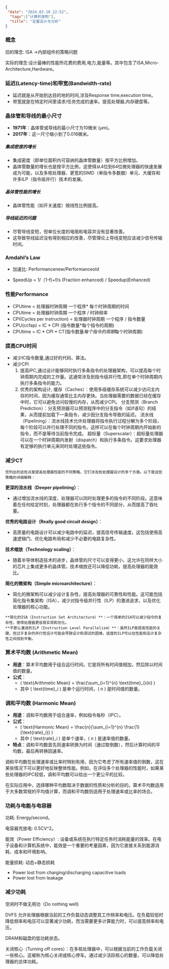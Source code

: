 
```json
{
 "date": "2024.03.10 22:52",
  "tags":["计算机架构"],
  "title": "定量设计与分析"
}
```


### 概念

旧的理念: ISA ->内部组件的策略问题

实际的理念:设计最棒的性能所花费的费用,电力,能量等。其中包含了ISA,Micro- Architecture,Hardware。


### 延迟(Latency-time)和带宽(Bandwidth-rate)
- 延迟就是从开始到达目的地的时间,涉及Response time,execution time。
- 带宽就是在特定时间里请求/任务完成的速率。提高处理器,内存硬盘等。







### 晶体管和导线的最小尺寸

- **1971年**：晶体管或导线的最小尺寸为10微米 (μm)。
- **2017年**：这一尺寸缩小到了0.016微米。

##### 集成密度的增长

- 集成密度（即单位面积内可容纳的晶体管数量）按平方比例增加。
- 晶体管数量的增长也是按平方比例，这使得从4位到64位微处理器的快速发展成为可能，以及多核处理器、更宽的SIMD（单指令多数据）单元、大缓存和许多ILP（指令级并行）技术的发展。

##### 晶体管性能的增长

- 晶体管性能（如开关速度）按线性比例提高。

##### 导线延迟的问题

- 尽管导线变短，但单位长度的电阻和电容并没有显著改善。
- 这导致导线延迟没有得到相应的改善，尽管理论上导线变短应该减少信号传输时间。



### Amdahl’s Law

- 加速比: Performancenew/Performanceold 

- SpeedUp = 1/（1-f)+f/s (Fraction enhanced) / Speedup(Enhanced)


### 性能Performance

- CPUtime = 处理器时钟周期 一个程序* 每个时钟周期的时间
- CPUtime = 处理器时钟周期 一个程序 / 时钟频率
- CPI(Cycles per instruction) =  处理器时钟周期 一个程序 / 指令数量
- CPU(ccfap) = IC * CPI (指令数量*每个指令的周期)
- CPUtime = IC * CPI * CT(指令数量*每个指令的周期*每个时钟周期)

### 提高CPU时间
- 减少IC指令数量,通过好的代码、算法。
- 减少CPI
    1. 提高IPC,通过设计能够同时执行多条指令的处理器架构，可以提高每个时钟周期内完成的工作量。这通常涉及到指令级并行性,即在单个时钟周期内执行多条指令的能力。
    2. 优秀的架构设计,
    缓存（Caches）：使用多级缓存系统可以减少访问主内存的时间，因为缓存通常比主内存更快。当处理器需要的数据已经在缓存中时，它可以避免访问较慢的内存，从而减少CPI。
    分支预测（Branch Prediction）：分支预测器可以预测程序中的分支指令（如if语句）的结果，从而提前加载下一条指令，减少因分支指令导致的延迟。
    流水线（Pipelining）：流水线技术允许处理器将指令执行过程分解为多个阶段，每个阶段可以并行处理不同的指令。这样可以在每个时钟周期内开始新的指令，而不是等待当前指令完成。
    超标量（Superscalar）：超标量处理器可以在一个时钟周期内发射（dispatch）和执行多条指令。这要求处理器有足够的执行单元来同时处理这些指令。

### 减少CT  
    您列出的这些点是提高处理器性能的不同策略，它们涉及到处理器设计的多个方面。以下是这些策略的详细解释：

   **更深的流水线（Deeper pipelining）**：
   - 通过增加流水线的深度，处理器可以同时处理更多的指令的不同阶段。这意味着在任何给定时刻，处理器都在执行多个指令的不同部分，从而提高了吞吐量。

   **优秀的电路设计（Really good circuit design）**：
   - 高质量的电路设计可以减少电路中的延迟，提高信号传输速度。这包括使用高速逻辑门、优化电路布局和减少不必要的电路复杂性。

   **技术缩放（Technology scaling）**：
   - 随着半导体制造技术的进步，晶体管的尺寸可以变得更小，这允许在同样大小的芯片上集成更多的晶体管。技术缩放还可以降低功耗，提高处理器的能效比。

   **简化的微架构（Simple microarchitecture）**：
   - 简化的微架构可以减少设计复杂性，提高处理器的可靠性和性能。这可能包括简化指令集架构（ISA），减少对指令级并行性（ILP）的激进追求，以及优化处理器的核心功能。

    **简化的ISA（Instruction Set Architecture）**：一个简单的ISA可以减少指令的复杂性，使得处理器更容易实现和优化。
    **不那么激进的ILP（Instruction Level Parallelism）**：虽然ILP是提高性能的关键，但过于复杂的并行性设计可能会导致设计和调试的困难。适度的ILP可以在性能和设计复杂性之间找到平衡。


### 算术平均数 (Arithmetic Mean)
- **用途**：算术平均数用于组合运行时间。它是将所有时间值相加，然后除以时间值的数量。
- **公式**：
  - \( \text{Arithmetic Mean} = \frac{\sum_{i=1}^{n} \text{time}_i}{n} \)
  - 其中 \( \text{time}_i \) 是单个运行时间，\( n \) 是时间值的数量。

### 调和平均数 (Harmonic Mean)
- **用途**：调和平均数用于组合速率，例如指令每秒（IPC）。
- **公式**：
  - \( \text{Harmonic Mean} = \frac{n}{\sum_{i=1}^{n} \frac{1}{\text{rate}_i}} \)
  - 其中 \( \text{rate}_i \) 是单个速率，\( n \) 是速率值的数量。
- **特点**：调和平均数首先将速率转换为时间（通过取倒数），然后计算时间的平均数，最后再转换回速率。

调和平均数在处理速率或比率时特别有用，因为它考虑了所有速率值的倒数，这在某些情况下可以更好地反映整体性能。例如，在评估多个处理器的性能时，如果某些处理器的IPC较低，调和平均数可以给出一个更公平的比较。

在实际应用中，选择哪种平均数取决于数据的性质和分析的目的。算术平均数适用于大多数常规的平均值计算，而调和平均数则适用于处理速率或比率的场合。



### 功耗与电能与电容器

功耗: Energy/second。

电容器充放电: 0.5CV^2。

能效（Power Efficiency）: 设备或系统在执行特定任务时消耗能量的效率。在电子设备和计算机系统中，能效是一个重要的考量因素，因为它直接关系到能源消耗、成本和环境影响。

能量损耗: 动态+静态损耗

- Power lost from charging/discharging capacitive loads
- Power lost from leakage


### 减少功耗

空闲时不做无用功（Do nothing well)

DVFS 允许处理器根据当前的工作负载动态调整其工作频率和电压。在负载较低时降低频率和电压可以显著减少功耗，而当需要更多计算能力时，可以提高频率和电压。

DRAM和磁盘的低功耗状态。

关闭核心（Turning off cores）：在多核处理器中，可以根据当前的工作负载关闭一些核心。这被称为核心关闭或核心停车。通过减少活跃核心的数量，可以降低处理器的总体功耗。













